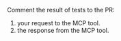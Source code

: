 Comment the result of tests to the PR:
1. your request to the MCP tool.
2. the response from the MCP tool.
